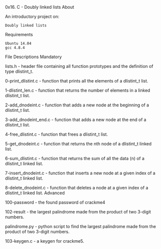 0x16. C - Doubly linked lists
About

An introductory project on:

    Doubly linked lists

Requirements

    Ubuntu 14.04
    gcc 4.8.4

File Descriptions
Mandatory

lists.h - header file containing all function prototypes and the definition of type dlistint_t.

0-print_dlistint.c - function that prints all the elements of a dlistint_t list.

1-dlistint_len.c - function that returns the number of elements in a linked dlistint_t list.

2-add_dnodeint.c - function that adds a new node at the beginning of a dlistint_t list.

3-add_dnodeint_end.c - function that adds a new node at the end of a dlistint_t list.

4-free_dlistint.c - function that frees a dlistint_t list.

5-get_dnodeint.c - function that returns the nth node of a dlistint_t linked list.

6-sum_dlistint.c - function that returns the sum of all the data (n) of a dlistint_t linked list.

7-insert_dnodeint.c - function that inserts a new node at a given index of a dlistint_t linked list.

8-delete_dnodeint.c - function that deletes a node at a given index of a dlistint_t linked list.
Advanced

100-password - the found password of crackme4

102-result - the largest palindrome made from the product of two 3-digit numbers.

palindrome.py - python script to find the largest palindrome made from the product of two 3-digit numbers.

103-keygen.c - a keygen for crackme5.
